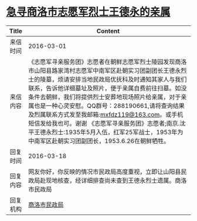 # [急寻商洛市志愿军烈士王德永的亲属](http://www.shangluo.gov.cn/zmhd/ldxxxx.jsp?urltype=leadermail.LeaderMailContentUrl&wbtreeid=1112&leadermailid=3522)

| Title |                                                                                                                                             Content                                                                                                                                             |
|:-----:|-------------------------------------------------------------------------------------------------------------------------------------------------------------------------------------------------------------------------------------------------------------------------------------------------|
| 来信时间  | 2016-03-01                                                                                                                                                                                                                                                                                      |
| 来信内容  | 《志愿军寻亲服务团》志愿者在朝鲜志愿军烈士陵园发现商洛市山阳县路家湾村志愿军中南军区赴朝实习团副团长王德永烈士的陵墓，烦请安排当地民政局优抚科及时通知其家人与我们联系，告诉他详细墓址及照片，便于亲属自费前往扫墓。如没条件去朝鲜，我们将提供烈士安葬地现场照片给亲属，对于亲属也是一种心灵安慰。QQ群号：288190661,请将查询结果及烈属联系方式发至我邮箱:mxfdz119@163.com。或手机短信发给我也可。谢谢 《志愿军寻亲服务团》志愿者;南京.沈平王德永烈士:1935年5月入伍，红军25军战士，1953年为中南军区赴朝实习团副团长，1953.6.26在朝鲜牺牲。 |
| 回复时间  | 2016-03-18                                                                                                                                                                                                                                                                                      |
| 回复内容  | 网友你好，你反映的情况市民政局高度重视，立即让山阳县民政局赴现地核查，经详细排查尚未查到王德永烈士遗属。商洛市民政局                                                                                                                                                                                                                                      |
| 回复机构  | [商洛市民政局](../../category/agencies/商洛市民政局.md)                                                                                                                                                                                                                                                     |